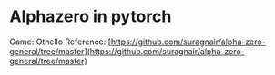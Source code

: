 # Alphazero in pytorch
Game: Othello
Reference: [https://github.com/suragnair/alpha-zero-general/tree/master](https://github.com/suragnair/alpha-zero-general/tree/master)
